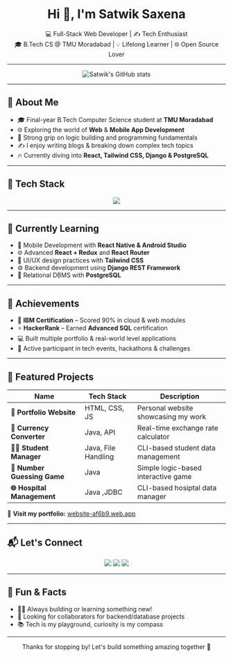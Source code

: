 <h1 align="center">Hi 👋, I'm Satwik Saxena</h1>

<p align="center">
  💻 Full-Stack Web Developer | ✍️ Tech Enthusiast  
  <br />
  🎓 B.Tech CS @ TMU Moradabad | 💡 Lifelong Learner | 🌐 Open Source Lover
</p>

---

<p align="center">
  <img src="https://github-readme-stats.vercel.app/api?username=satwik12dev&theme=tokyonight&show_icons=true&hide_border=true&count_private=true" alt="Satwik's GitHub stats" />
</p>

---

## 🚀 About Me

- 🎓 Final-year B.Tech Computer Science student at **TMU Moradabad**
- 🌐 Exploring the world of **Web** & **Mobile App Development**
- 🧠 Strong grip on logic building and programming fundamentals
- ✍️ I enjoy writing blogs & breaking down complex tech topics
- 🔥 Currently diving into **React, Tailwind CSS, Django & PostgreSQL**

---

## 💼 Tech Stack

<p align="center">
  <img src="https://skillicons.dev/icons?i=html,css,js,react,nodejs,tailwind,django,postgres,java,python,git,docker" />
</p>

---

## 🧠 Currently Learning

- 📱 Mobile Development with **React Native & Android Studio**
- 🌐 Advanced **React + Redux** and **React Router**
- 🎨 UI/UX design practices with **Tailwind CSS**
- ⚙️ Backend development using **Django REST Framework**
- 🧪 Relational DBMS with **PostgreSQL**

---

## 🌟 Achievements

- 🏅 **IBM Certification** – Scored 90% in cloud & web modules
- ⭐ **HackerRank** – Earned **Advanced SQL** certification
- 💻 Built multiple portfolio & real-world level applications
- 🎯 Active participant in tech events, hackathons & challenges

---

## 📌 Featured Projects

| Name                        | Tech Stack               | Description                            |
|-----------------------------|--------------------------|----------------------------------------|
| **💼 Portfolio Website**     | HTML, CSS, JS            | Personal website showcasing my work    |
| **💸 Currency Converter**    | Java, API                | Real-time exchange rate calculator     |
| **🧑‍🎓 Student Manager**      | Java, File Handling      | CLI-based student data management      |
| **🎯 Number Guessing Game**  | Java                     | Simple logic-based interactive game    |
| **🌐 Hospital Management**      | Java ,JDBC     | CLI-based hosiptal data manager               |

🔗 **Visit my portfolio:** [website-af6b9.web.app](https://website-af6b9.web.app)

---

## 📬 Let's Connect

<p align="center">
  <a href="mailto:satwiksaxena41@gmail.com"><img src="https://img.shields.io/badge/Email-D14836?style=for-the-badge&logo=gmail&logoColor=white" /></a>
  <a href="https://www.linkedin.com/in/satwik-12-dev" target="_blank"><img src="https://img.shields.io/badge/LinkedIn-blue?style=for-the-badge&logo=linkedin&logoColor=white" /></a>
  <a href="https://website-af6b9.web.app" target="_blank"><img src="https://img.shields.io/badge/Portfolio-Visit-green?style=for-the-badge&logo=firefox&logoColor=white" /></a>
</p>

---

## 💬 Fun & Facts

- 👨‍💻 Always building or learning something new!
- 🤝 Looking for collaborators for backend/database projects
- 📚 Tech is my playground, curiosity is my compass

---

<p align="center">
  Thanks for stopping by! Let's build something amazing together 🚀
</p>
